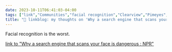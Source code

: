 ```yaml
---
date: 2023-10-11T06:41:03-04:00
tags: ["link","Communities","facial recognition","Clearview","Pimeyes","privacy","surveillance"]
title: "🔗 linkblog: my thoughts on 'Why a search engine that scans your face is dangerous : NPR'"
---
```

Facial recognition is the worst.

[link to "Why a search engine that scans your face is dangerous : NPR"](https://www.npr.org/2023/10/11/1204822946/facial-recognition-search-engine-ai-pim-eyes-google)